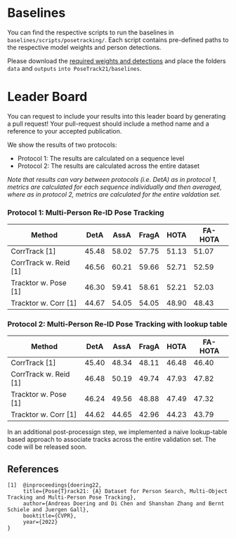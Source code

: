 # Baselines
You can find the respective scripts to run the baselines in `baselines/scripts/posetracking/`. Each script contains pre-defined paths to the respective model weights and person detections. 

Please download the [required weights and detections](https://github.com/anDoer/PoseTrack21/releases/download/v0.2/PoseTrack21Release.zip) and place the folders `data` and `outputs` `into PoseTrack21/baselines`.

# Leader Board 
You can request to include your results into this leader board by generating a pull request! 
Your pull-request should include a method name and a reference to your accepted publication. 

We show the results of two protocols: 
* Protocol 1: The results are calculated on a sequence level
* Protocol 2: The results are calculated across the entire dataset

*Note that results can vary between protocols (i.e. DetA) as in protocol 1, metrics are calculated for each sequence individually and then averaged, where as in protocol 2, metrics are calculated for the entire valdation set.*

### Protocol 1: Multi-Person Re-ID Pose Tracking
| Method                 | DetA          | AssA          | FragA         | HOTA          | FA-HOTA       | 
| ------------------     | ------------- | ------------- | ------------- | ------------- | ------------- |
| CorrTrack [1]          | 45.48         | 58.02         | 57.75         | 51.13         | 51.07         |
| CorrTrack w. Reid [1]  | 46.56         | 60.21         | 59.66         | 52.71         | 52.59         |
| Tracktor w. Pose [1]   | 46.30         | 59.41         | 58.61         | 52.21         | 52.03         |
| Tracktor w. Corr [1]   | 44.67         | 54.05         | 54.05         | 48.90         | 48.43         |

### Protocol 2: Multi-Person Re-ID Pose Tracking with lookup table

| Method                  | DetA          | AssA          | FragA         | HOTA          | FA-HOTA       | 
| ------------------      | ------------- | ------------- | ------------- | ------------- | ------------- |
| CorrTrack [1]           | 45.40         | 48.34         | 48.11         | 46.48         | 46.40         |
| CorrTrack w. Reid [1]   | 46.48         | 50.19         | 49.74         | 47.93         | 47.82         |
| Tracktor w. Pose [1]    | 46.24         | 49.56         | 48.88         | 47.49         | 47.32         |
| Tracktor w. Corr [1]    | 44.62         | 44.65         | 42.96         | 44.23         | 43.79         |

In an additional post-processign step, we implemented a naive lookup-table based approach to associate tracks across the entire validation set. 
The code will be released soon.

## References 
```
[1]  @inproceedings{doering22,
     title={Pose{T}rack21: {A} Dataset for Person Search, Multi-Object Tracking and Multi-Person Pose Tracking},
     author={Andreas Doering and Di Chen and Shanshan Zhang and Bernt Schiele and Juergen Gall},
     booktitle={CVPR},
     year={2022}
}
```

